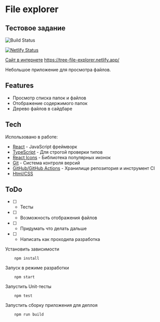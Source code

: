 # File explorer
## Тестовое задание

![Build Status](https://github.com/esk-dev/test-task/actions/workflows/ci.yml/badge.svg)

[![Netlify Status](https://api.netlify.com/api/v1/badges/4f9da065-f4c4-4338-ab93-22808ec6c519/deploy-status)](https://app.netlify.com/sites/subtle-fudge-95f36d/deploys)

[Сайт в интернете](https://tree-file-explorer.netlify.app/)
https://tree-file-explorer.netlify.app/

Небольшое приложение для просмотра файлов.


## Features

- Просмотр списка папок и файлов  
- Отображение содержимого папок
- Дерево файлов в сайдбаре

## Tech

Использовано в работе:

- [React](https://ru.reactjs.org/) - JavaScript фреймворк 
- [TypeScript](https://www.typescriptlang.org/) - Для строгой проверки типов
- [React Icons](https://react-icons.github.io/react-icons/) - Библиотека популярных иконок 
- [Git](https://git-scm.com/) - Система контроля версий
- [GitHub/GitHub Actions](https://github.com/) - Хранилище репозитория и инструмент CI 
- [Html/CSS](https://www.w3schools.com/)

## ToDo

- [ ] - Тесты
- [ ] - Возможность отображения файлов
- [ ] - Придумать что делать дальше
- [ ] - Написать как проходила разработка

Установить зависимости 
```
    npm install
```

Запуск в режиме разработки
```
    npm start
```

Запустить Unit-тесты
```
    npm test
```

Запустить сборку приложения для деплоя
```
    npm run build
```
